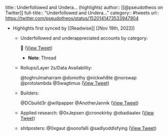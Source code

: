 title:: Underfollowed and Undera... (highlights)
author:: [[@pseudotheos on Twitter]]
full-title:: "Underfollowed and Undera..."
category:: #tweets
url:: https://twitter.com/pseudotheos/status/1520141473533947904

- Highlights first synced by [[Readwise]] [[Nov 19th, 2022]]
	- Underfollowed and underappreciated accounts by category:
	  
	  🧵 ([View Tweet](https://twitter.com/pseudotheos/status/1520141473533947904))
		- **Note**: Thread
	- Rollups/Layer 2s/Data Availability:
	  
	  @toghrulmaharram 
	  @domothy
	  @nickwh8te 
	  @norswap
	  @protolambda
	  @Swagtimus ([View Tweet](https://twitter.com/pseudotheos/status/1520141476373565440))
	- Builders:
	  
	  @DCbuild3r 
	  @willpapper
	  @AnotherJannik ([View Tweet](https://twitter.com/pseudotheos/status/1520141479141789696))
	- Applied research:
	  @0xJepsen
	  @cronokirby
	  @obadiaalex ([View Tweet](https://twitter.com/pseudotheos/status/1520141481893191681))
	- shitposters:
	  @0xgaut
	  @sonofalli
	  @sadlyoddisfying ([View Tweet](https://twitter.com/pseudotheos/status/1520141484552380416))